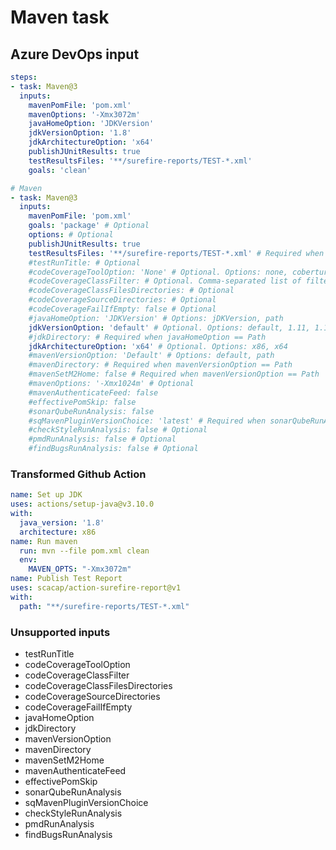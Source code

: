 # Maven task

## Azure DevOps input

```yaml
steps:
- task: Maven@3
  inputs:
    mavenPomFile: 'pom.xml'
    mavenOptions: '-Xmx3072m'
    javaHomeOption: 'JDKVersion'
    jdkVersionOption: '1.8'
    jdkArchitectureOption: 'x64'
    publishJUnitResults: true
    testResultsFiles: '**/surefire-reports/TEST-*.xml'
    goals: 'clean'
```

```yaml
# Maven
- task: Maven@3
  inputs:
    mavenPomFile: 'pom.xml' 
    goals: 'package' # Optional
    options: # Optional
    publishJUnitResults: true 
    testResultsFiles: '**/surefire-reports/TEST-*.xml' # Required when publishJUnitResults == True
    #testRunTitle: # Optional
    #codeCoverageToolOption: 'None' # Optional. Options: none, cobertura, jaCoCo. Enabling code coverage inserts the `clean` goal into the Maven goals list when Maven runs.
    #codeCoverageClassFilter: # Optional. Comma-separated list of filters to include or exclude classes from collecting code coverage. For example: +:com.*,+:org.*,-:my.app*.*
    #codeCoverageClassFilesDirectories: # Optional
    #codeCoverageSourceDirectories: # Optional
    #codeCoverageFailIfEmpty: false # Optional
    #javaHomeOption: 'JDKVersion' # Options: jDKVersion, path
    jdkVersionOption: 'default' # Optional. Options: default, 1.11, 1.10, 1.9, 1.8, 1.7, 1.6
    #jdkDirectory: # Required when javaHomeOption == Path
    jdkArchitectureOption: 'x64' # Optional. Options: x86, x64
    #mavenVersionOption: 'Default' # Options: default, path
    #mavenDirectory: # Required when mavenVersionOption == Path
    #mavenSetM2Home: false # Required when mavenVersionOption == Path
    #mavenOptions: '-Xmx1024m' # Optional
    #mavenAuthenticateFeed: false 
    #effectivePomSkip: false 
    #sonarQubeRunAnalysis: false 
    #sqMavenPluginVersionChoice: 'latest' # Required when sonarQubeRunAnalysis == True# Options: latest, pom
    #checkStyleRunAnalysis: false # Optional
    #pmdRunAnalysis: false # Optional
    #findBugsRunAnalysis: false # Optional

```

### Transformed Github Action

```yaml
name: Set up JDK
uses: actions/setup-java@v3.10.0
with:
  java_version: '1.8'
  architecture: x86
name: Run maven
  run: mvn --file pom.xml clean
  env:
    MAVEN_OPTS: "-Xmx3072m"
name: Publish Test Report
uses: scacap/action-surefire-report@v1
with:
  path: "**/surefire-reports/TEST-*.xml"
```

### Unsupported inputs

- testRunTitle
- codeCoverageToolOption
- codeCoverageClassFilter
- codeCoverageClassFilesDirectories
- codeCoverageSourceDirectories
- codeCoverageFailIfEmpty
- javaHomeOption
- jdkDirectory
- mavenVersionOption
- mavenDirectory
- mavenSetM2Home
- mavenAuthenticateFeed
- effectivePomSkip
- sonarQubeRunAnalysis
- sqMavenPluginVersionChoice
- checkStyleRunAnalysis
- pmdRunAnalysis
- findBugsRunAnalysis
